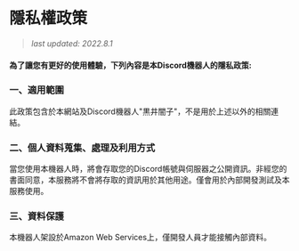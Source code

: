 # 隱私權政策

> *last updated: 2022.8.1*

#### 為了讓您有更好的使用體驗，下列內容是本Discord機器人的隱私政策:

### 一、適用範圍

此政策包含於本網站及Discord機器人"黒井闇子"，不是用於上述以外的相關連結。

### 二、個人資料蒐集、處理及利用方式

當您使用本機器人時，將會存取您的Discord帳號與伺服器之公開資訊。非經您的書面同意，本服務將不會將存取的資訊用於其他用途。僅會用於內部開發測試及本服務使用。

### 三、資料保護

本機器人架設於Amazon Web Services上，僅開發人員才能接觸內部資料。

